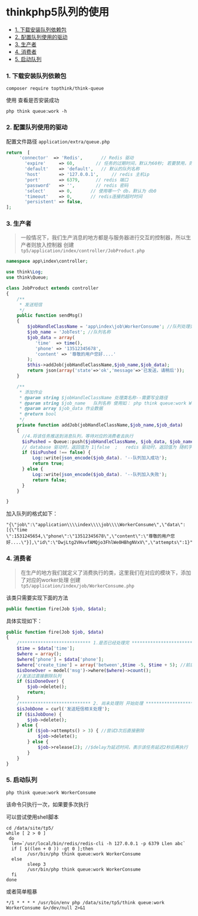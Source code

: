 # thinkphp5队列的使用

* [1\. 下载安装队列依赖包](#1-%E4%B8%8B%E8%BD%BD%E5%AE%89%E8%A3%85%E9%98%9F%E5%88%97%E4%BE%9D%E8%B5%96%E5%8C%85)
* [2\. 配置队列使用的驱动](#2-%E9%85%8D%E7%BD%AE%E9%98%9F%E5%88%97%E4%BD%BF%E7%94%A8%E7%9A%84%E9%A9%B1%E5%8A%A8)
* [3\. 生产者](#3-%E7%94%9F%E4%BA%A7%E8%80%85)
* [4\. 消费者](#4-%E6%B6%88%E8%B4%B9%E8%80%85)
* [5\. 启动队列](#5-%E5%90%AF%E5%8A%A8%E9%98%9F%E5%88%97)

### 1. 下载安装队列依赖包

```
composer require topthink/think-queue
```

使用 查看是否安装成功
```
php think queue:work -h 
```

### 2. 配置队列使用的驱动

配置文件路径 `application/extra/queue.php`

```php 
return  [
     'connector'  => 'Redis',       // Redis 驱动
       'expire'     => 60,        // 任务的过期时间，默认为60秒; 若要禁用，则设置为 null 
       'default'    => 'default',   // 默认的队列名称
       'host'       => '127.0.0.1',     // redis 主机ip
       'port'       => 6379,      // redis 端口
       'password'   => '',        // redis 密码
       'select'     => 0,       // 使用哪一个 db，默认为 db0
       'timeout'    => 0,       // redis连接的超时时间
       'persistent' => false,     
];
```

### 3. 生产者

> 一般情况下，我们生产消息的地方都是与服务器进行交互的控制器，所以生产者则放入控制器
创建 `tp5/application/index/controller/JobProduct.php`

```php
namespace app\index\controller;

use think\Log;
use think\Queue;

class JobProduct extends controller
{
    /**
     * 发送短信
     */
    public function sendMsg()
    {
        $jobHandleClassName = 'app\index\job\WorkerConsume'; //队列处理类
        $job_name = 'JobTest'; //队列名称 
        $job_data = array(
           'time'  => time(),
           'phone' => '13512345678',
           'content' => '尊敬的用户您好....'
        );
        $this->addJob(jobHandleClassName,$job_name,$job_data);
        return json(array('state'=>'ok','message'=>'已发送，请稍后'));
    }

    /**
     * 添加作业
     * @param string $jobHandleClassName 处理类名称--需要写全路径
     * @param string $job_name   队列名称 使用如： php think queue:work WorkerConsume
     * @param array $job_data 作业数据
     * @return bool
     */
    private function addJob(jobHandleClassName,$job_name,$job_data)
    {
      //4.将该任务推送到消息队列，等待对应的消费者去执行
      $isPushed = Queue::push($jobHandleClassName, $job_data, $job_name);
      // database 驱动时，返回值为 1|false  ;   redis 驱动时，返回值为 随机字符串|false
      if ($isPushed !== false) {
          Log::write(json_encode($job_data). '--队列加入成功');
          return true;
      } else {
          Log::write(json_encode($job_data). '--队列加入失败');
          return false;
      }
    }

}
```

加入队列的格式如下：

```
"{\"job\":\"application\\\\index\\\\job\\\\WorkerConsume\",\"data\":[{\"time
\":1531245654,\"phone\":\"13512345678\",\"content\":\"尊敬的用户您好....\"}],\"id\":\"DwjLtg2VHvvfAMQjo3FhlWe0HBhgNVxV\",\"attempts\":1}"
```

### 4. 消费者

> 在生产的地方我们就定义了消费执行的类，这里我们在对应的模块下，添加了对应的worker处理
创建 `tp5/application/index/job/WorkerConsume.php`

该类只需要实现下面的方法

```php
public function fire(Job $job, $data);
```

具体实现如下：
```php
public function fire(Job $job, $data)
{
    /*************************** 1.是否已经处理完 *****************************/
    $time = $data['time'];
    $where = array();
    $where['phone'] = $data['phone'];
    $where['create_time'] = array('between',$time -5, $time + 5); //前后10s是否已经发送过
    $isDoneOver = model('msg')->where($where)->count();
    //发送过直接删除队列
    if ($isDoneOver) { 
        $job->delete();
        return;
    }
    /*************************** 2. 尚未处理则 开始处理 *****************************/
    $isJobDone = curl('发送短信相关处理');
    if ($isJobDone) {
        $job->delete();
    } else {
        if ($job->attempts() > 3) { //尝试3次后直接删除
            $job->delete();
        } else {
            $job->release(2); //$delay为延迟时间，表示该任务延迟2秒后再执行
        }
    }
}
```

### 5. 启动队列

```
php think queue:work WorkerConsume
```
该命令只执行一次，如果要多次执行

可以尝试使用shell脚本

```shell
cd /data/site/tp5/
while [ 2 > 0 ]
 do
  len=`/usr/local/bin/redis/redis-cli -h 127.0.0.1 -p 6379 Llen abc`
  if [ $((len + 0 )) -gt 0 ];then
        /usr/bin/php think queue:work WorkerConsume 
  else
        sleep 3
        /usr/bin/php think queue:work WorkerConsume
  fi
done
```
或者简单粗暴

```
*/1 * * * * /usr/bin/env php /data/site/tp5/think queue:work WorkerConsume &>/dev/null 2>&1
```



